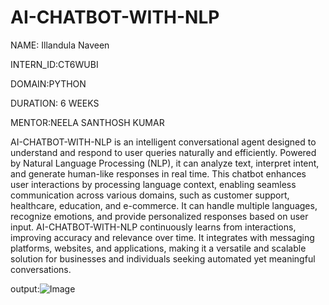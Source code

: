 # AI-CHATBOT-WITH-NLP
NAME: Illandula Naveen

INTERN_ID:CT6WUBI

DOMAIN:PYTHON

DURATION: 6 WEEKS

MENTOR:NEELA SANTHOSH KUMAR

AI-CHATBOT-WITH-NLP is an intelligent conversational agent designed to understand and respond to user queries naturally and efficiently. Powered by Natural Language Processing (NLP), it can analyze text, interpret intent, and generate human-like responses in real time. This chatbot enhances user interactions by processing language context, enabling seamless communication across various domains, such as customer support, healthcare, education, and e-commerce. It can handle multiple languages, recognize emotions, and provide personalized responses based on user input. AI-CHATBOT-WITH-NLP continuously learns from interactions, improving accuracy and relevance over time. It integrates with messaging platforms, websites, and applications, making it a versatile and scalable solution for businesses and individuals seeking automated yet meaningful conversations.

output:![Image](https://github.com/user-attachments/assets/a9f30216-ac26-422a-8b62-4a9c68073a4c)
